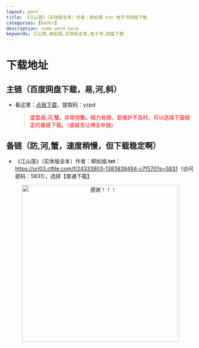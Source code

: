 ```yaml
---
layout: post
title: 《江山莲》（实体版全本）作者：柳如烟 txt 电子书网盘下载
categories: [books]
description: some word here
keywords: 江山莲,柳如烟,实体版全本,电子书,网盘下载
---
```


# 下载地址

## 主链（百度网盘下载，易,河,斜）

- 看这里：[点我下载](https://pan.baidu.com/s/1iMXUbSbtZQZjDcqDmnWUyw?pwd=yzpd)，提取码：yzpd

  > <p style="color:red" >度盘易,河,蟹，非常抱歉。精力有限，若维护不及时，可以选择下面稳定的备链下载。（或留言让博主补链）</p>

## 备链（防,河,蟹，速度稍慢，但下载稳定啊）

- 《江山莲》（实体版全本）作者：柳如烟.**txt**：<https://url03.ctfile.com/f/24333903-1383839494-c7f570?p=5831>（访问密码：5831），选择【普通下载】

<div align="center"><img src="https://pic.imgdb.cn/item/6707df6bd29ded1a8ce37031.gif" alt="感谢！！！" width="420px" height="auto"/></div>
